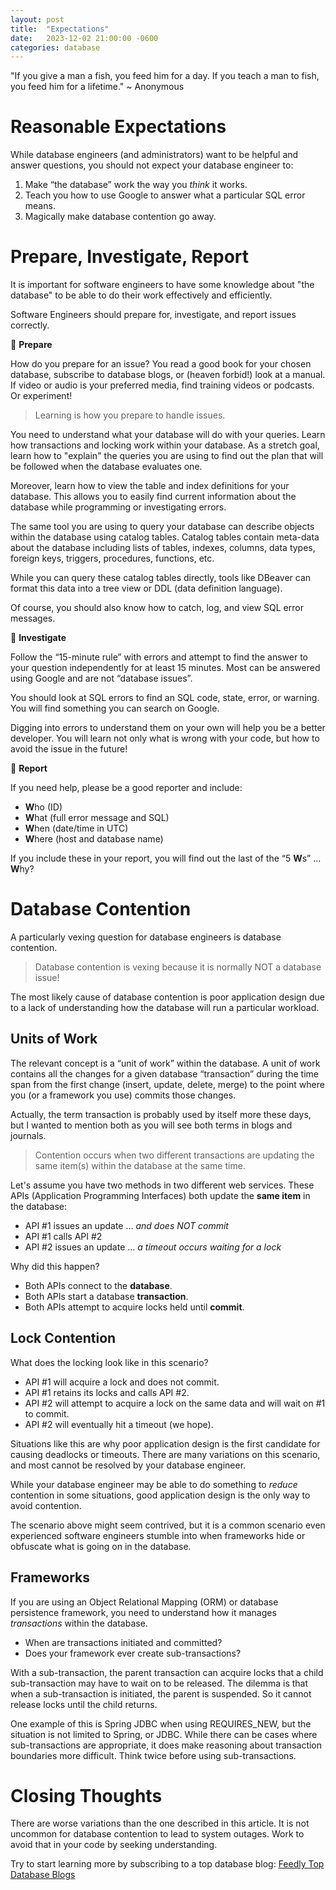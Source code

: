 ```yaml
---
layout: post
title:  "Expectations"
date:   2023-12-02 21:00:00 -0600
categories: database
---
```

"If you give a man a fish, you feed him for a day. If you teach a man to fish, you feed him for a lifetime." ~ Anonymous 

# Reasonable Expectations
While database engineers (and administrators) want to be helpful and answer questions, you should not expect your database engineer to:

1. Make “the database” work the way you *think* it works.
2. Teach you how to use Google to answer what a particular SQL error means.
3. Magically make database contention go away.

# Prepare, Investigate, Report
It is important for software engineers to have some knowledge about "the database" to be able to do their work effectively and efficiently.

Software Engineers should prepare for, investigate, and report issues correctly.

📖 **Prepare**

How do you prepare for an issue? You read a good book for your chosen database, subscribe to database blogs, or (heaven forbid!) look at a manual. If video or audio is your preferred media, find training videos or podcasts. Or experiment!

> Learning is how you prepare to handle issues.

You need to understand what your database will do with your queries. Learn how transactions and locking work within your database. As a stretch goal, learn how to "explain" the queries you are using to find out the plan that will be followed when the database evaluates one.

Moreover, learn how to view the table and index definitions for your database. This allows you to easily find current information about the database while programming or investigating errors.

The same tool you are using to query your database can describe objects within the database using catalog tables. Catalog tables contain meta-data about the database including lists of tables, indexes, columns, data types, foreign keys, triggers, procedures, functions, etc.

While you can query these catalog tables directly, tools like DBeaver can format this data into a tree view or DDL (data definition language).

Of course, you should also know how to catch, log, and view SQL error messages.

🔎 **Investigate**

Follow the “15-minute rule” with errors and attempt to find the answer to your question independently for at least 15 minutes. Most can be answered using Google and are not “database issues”.

You should look at SQL errors to find an SQL code, state, error, or warning. You will find something you can search on Google. 

Digging into errors to understand them on your own will help you be a better developer. You will learn not only what is wrong with your code, but how to avoid the issue in the future!

📰 **Report**

If you need help, please be a good reporter and include: 

- **W**ho (ID)
- **W**hat (full error message and SQL)
- **W**hen (date/time in UTC)
- **W**here (host and database name)

If you include these in your report, you will find out the last of the “5 **W**s” … **W**hy?

# Database Contention
A particularly vexing question for database engineers is database contention. 

> Database contention is vexing because it is normally NOT a database issue!

The most likely cause of database contention is poor application design due to a lack of understanding how the database will run a particular workload.

## Units of Work
The relevant concept is a “unit of work” within the database. A unit of work contains all the changes for a given database “transaction” during the time span from the first change (insert, update, delete, merge) to the point where you (or a framework you use) commits those changes.

Actually, the term transaction is probably used by itself more these days, but I wanted to mention both as you will see both terms in blogs and journals.

> Contention occurs when two different transactions are updating the same item(s) within the database at the same time.

Let's assume you have two methods in two different web services. These APIs (Application Programming Interfaces) both update the **same item** in the database:

- API #1 issues an update … *and does NOT commit*
- API #1 calls API #2
- API #2 issues an update … *a timeout occurs waiting for a lock*

Why did this happen?

- Both APIs connect to the **database**.
- Both APIs start a database **transaction**.
- Both APIs attempt to acquire locks held until **commit**.

## Lock Contention
What does the locking look like in this scenario?

- API #1 will acquire a lock and does not commit.
- API #1 retains its locks and calls API #2.
- API #2 will attempt to acquire a lock on the same data and will wait on #1 to commit.
- API #2 will eventually hit a timeout (we hope).

Situations like this are why poor application design is the first candidate for causing deadlocks or timeouts. There are many variations on this scenario, and most cannot be resolved by your database engineer.

While your database engineer may be able to do something to *reduce* contention in some situations, good application design is the only way to avoid contention.

The scenario above might seem contrived, but it is a common scenario even experienced software engineers stumble into when frameworks hide or obfuscate what is going on in the database.

## Frameworks
If you are using an Object Relational Mapping (ORM) or database persistence framework, you need to understand how it manages *transactions* within the database. 

- When are transactions initiated and committed?  
- Does your framework ever create sub-transactions?

With a sub-transaction, the parent transaction can acquire locks that a child sub-transaction may have to wait on to be released. The dilemma is that when a sub-transaction is initiated, the parent is suspended. So it cannot release locks until the child returns.

One example of this is Spring JDBC when using REQUIRES_NEW, but the situation is not limited to Spring, or JDBC. While there can be cases where sub-transactions are appropriate, it does make reasoning about transaction boundaries more difficult. Think twice before using sub-transactions.

# Closing Thoughts
There are worse variations than the one described in this article. It is not uncommon for database contention to lead to system outages. Work to avoid that in your code by seeking understanding.

Try to start learning more by subscribing to a top database blog: [Feedly Top Database Blogs](https://feedly.com/i/top/database-blogs)